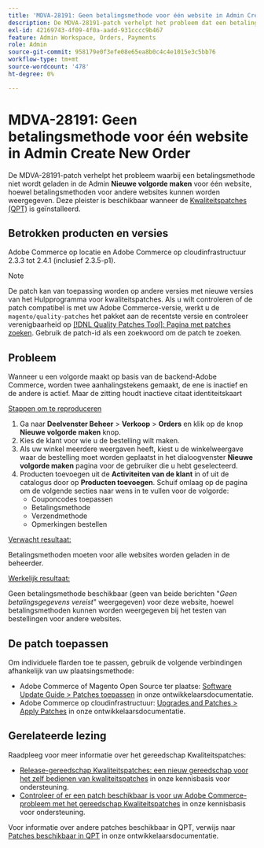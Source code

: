 ```yaml
---
title: 'MDVA-28191: Geen betalingsmethode voor één website in Admin Create New Order'
description: De MDVA-28191-patch verhelpt het probleem dat een betalingsmethode niet wordt geladen in Beheer **Nieuwe bestelling maken** voor één website, hoewel betalingsmethoden mogelijk worden weergegeven voor andere websites.  Deze patch is beschikbaar wanneer het gereedschap [QPT (Quality Patches Tool)] (/help/announcements/adobe-commerce-announcements/magento-quality-patches-released-new-tool-to-self-serve-quality-patches.md) versie 1.0.5 is geïnstalleerd.
exl-id: 42169743-4f09-4f0a-aadd-931cccc9b467
feature: Admin Workspace, Orders, Payments
role: Admin
source-git-commit: 958179e0f3efe08e65ea8b0c4c4e1015e3c5bb76
workflow-type: tm+mt
source-wordcount: '478'
ht-degree: 0%

---
```


# MDVA-28191: Geen betalingsmethode voor één website in Admin Create New Order

De MDVA-28191-patch verhelpt het probleem waarbij een betalingsmethode niet wordt geladen in de Admin **Nieuwe volgorde maken** voor één website, hoewel betalingsmethoden voor andere websites kunnen worden weergegeven.  Deze pleister is beschikbaar wanneer de [Kwaliteitspatches (QPT)](/help/announcements/adobe-commerce-announcements/magento-quality-patches-released-new-tool-to-self-serve-quality-patches.md) is geïnstalleerd.

## Betrokken producten en versies

Adobe Commerce op locatie en Adobe Commerce op cloudinfrastructuur 2.3.3 tot 2.4.1 (inclusief 2.3.5-p1).

>[!NOTE]
>
>De patch kan van toepassing worden op andere versies met nieuwe versies van het Hulpprogramma voor kwaliteitspatches. Als u wilt controleren of de patch compatibel is met uw Adobe Commerce-versie, werkt u de `magento/quality-patches` het pakket aan de recentste versie en controleer verenigbaarheid op [[!DNL Quality Patches Tool]: Pagina met patches zoeken](https://devdocs.magento.com/quality-patches/tool.html#patch-grid). Gebruik de patch-id als een zoekwoord om de patch te zoeken.

## Probleem

Wanneer u een volgorde maakt op basis van de backend-Adobe Commerce, worden twee aanhalingstekens gemaakt, de ene is inactief en de andere is actief. Maar de zitting houdt inactieve citaat identiteitskaart

<u>Stappen om te reproduceren</u>

1. Ga naar **Deelvenster Beheer** > **Verkoop** > **Orders** en klik op de knop **Nieuwe volgorde maken** knop.
1. Kies de klant voor wie u de bestelling wilt maken.
1. Als uw winkel meerdere weergaven heeft, kiest u de winkelweergave waar de bestelling moet worden geplaatst in het dialoogvenster **Nieuwe volgorde maken** pagina voor de gebruiker die u hebt geselecteerd.
1. Producten toevoegen uit de **Activiteiten van de klant** in of uit de catalogus door op **Producten toevoegen**. Schuif omlaag op de pagina om de volgende secties naar wens in te vullen voor de volgorde:
   * Couponcodes toepassen
   * Betalingsmethode
   * Verzendmethode
   * Opmerkingen bestellen

<u>Verwacht resultaat:</u>

Betalingsmethoden moeten voor alle websites worden geladen in de beheerder.

<u>Werkelijk resultaat:</u>

Geen betalingsmethode beschikbaar (geen van beide berichten &quot;*Geen betalingsgegevens vereist*&quot; weergegeven) voor deze website, hoewel betalingsmethoden kunnen worden weergegeven bij het testen van bestellingen voor andere websites.

## De patch toepassen

Om individuele flarden toe te passen, gebruik de volgende verbindingen afhankelijk van uw plaatsingsmethode:

* Adobe Commerce of Magento Open Source ter plaatse: [Software Update Guide > Patches toepassen](https://devdocs.magento.com/guides/v2.4/comp-mgr/patching/mqp.html) in onze ontwikkelaarsdocumentatie.
* Adobe Commerce op cloudinfrastructuur: [Upgrades and Patches > Apply Patches](https://devdocs.magento.com/cloud/project/project-patch.html) in onze ontwikkelaarsdocumentatie.

## Gerelateerde lezing

Raadpleeg voor meer informatie over het gereedschap Kwaliteitspatches:

* [Release-gereedschap Kwaliteitspatches: een nieuw gereedschap voor het zelf bedienen van kwaliteitspatches](/help/announcements/adobe-commerce-announcements/magento-quality-patches-released-new-tool-to-self-serve-quality-patches.md) in onze kennisbasis voor ondersteuning.
* [Controleer of er een patch beschikbaar is voor uw Adobe Commerce-probleem met het gereedschap Kwaliteitspatches](/help/support-tools/patches-available-in-qpt-tool/check-patch-for-magento-issue-with-magento-quality-patches.md) in onze kennisbasis voor ondersteuning.

Voor informatie over andere patches beschikbaar in QPT, verwijs naar [Patches beschikbaar in QPT](https://devdocs.magento.com/quality-patches/tool.html#patch-grid) in onze ontwikkelaarsdocumentatie.
